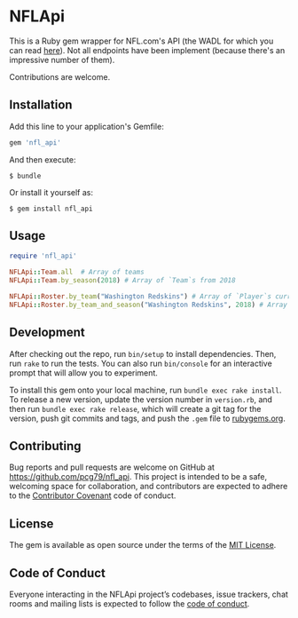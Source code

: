 # NFLApi

This is a Ruby gem wrapper for NFL.com's API (the WADL for which you can read [here](http://www.nfl.com/feeds-rs?_wadl)).  Not all endpoints have been implement (because there's an impressive number of them).

Contributions are welcome.

## Installation

Add this line to your application's Gemfile:

```ruby
gem 'nfl_api'
```

And then execute:

    $ bundle

Or install it yourself as:

    $ gem install nfl_api

## Usage

```ruby
require 'nfl_api'

NFLApi::Team.all  # Array of teams
NFLApi::Team.by_season(2018) # Array of `Team`s from 2018

NFLApi::Roster.by_team("Washington Redskins") # Array of `Player`s currently on the Washington Redskins
NFLApi::Roster.by_team_and_season("Washington Redskins", 2018) # Array of `Player`s on the Washington Redskins 2018 squad
```

## Development

After checking out the repo, run `bin/setup` to install dependencies. Then, run `rake` to run the tests. You can also run `bin/console` for an interactive prompt that will allow you to experiment.

To install this gem onto your local machine, run `bundle exec rake install`. To release a new version, update the version number in `version.rb`, and then run `bundle exec rake release`, which will create a git tag for the version, push git commits and tags, and push the `.gem` file to [rubygems.org](https://rubygems.org).

## Contributing

Bug reports and pull requests are welcome on GitHub at https://github.com/pcg79/nfl_api. This project is intended to be a safe, welcoming space for collaboration, and contributors are expected to adhere to the [Contributor Covenant](http://contributor-covenant.org) code of conduct.

## License

The gem is available as open source under the terms of the [MIT License](https://opensource.org/licenses/MIT).

## Code of Conduct

Everyone interacting in the NFLApi project’s codebases, issue trackers, chat rooms and mailing lists is expected to follow the [code of conduct](https://github.com/pcg79/nfl_api/blob/master/CODE_OF_CONDUCT.md).

